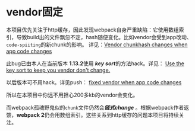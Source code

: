 # vendor固定
本项目优先关注于http缓存，因此发现webpack自身严重缺陷：它使用数组索引，导致build出的文件飘忽不定，hash随便变化。比如vendor会受到app改动、`code-spiiting`的新chunk的影响。
详见：<a href="https://github.com/webpack/webpack/issues/1315" target="_blank">Vendor chunkhash changes when app code changes</a>

此bug已由本人在当前版本 **1.13.2**使用  ***key sort***的方法hack。详见：
<a href="https://github.com/webpack/webpack/issues/1315#issuecomment-247269598" target="_blank">Use the key sort to keep you vendor don't change.</a>

以后版本可不用hack。详见push：
<a href="https://github.com/webpack/webpack/pull/2998" target="_blank">fixed vendor when app code changes</a>

所以在本项目中你远不用担心200多kb的vendor会变化。

而webpack孤魂野鬼似的`chunk`文件仍然会***链式change*** 。根据webpack作者返馈，**webpack 2**仍会用数组索引。这些关系到http缓存的问题本项目将持续关注。
